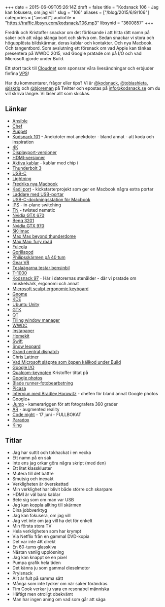 +++
date = 2015-06-09T05:26:14Z
draft = false
title = "Kodsnack 106 - Jag kan fokusera, om jag vill"
slug = "106"
aliases = ["/blog/2015/6/9/106"]
categories = ["avsnitt"]
audiofile = "https://traffic.libsyn.com/kodsnack/106.mp3"
libsynid = "3600857"
+++

Fredrik och Kristoffer snackar om det förlösande i att hitta rätt namn på saker och att våga slänga bort och skriva om. Sedan snackar vi stora och högupplösta bildskärmar, deras kablar och kontakter. Och nya Macbook. Och tangentbord. Som avslutning ett försnack om vad Apple kan tänkas presentera på WWDC 2015, vad Google pratade om på I/O och vad Microsoft gjorde under Build.

Ett stort tack till [Cloudnet](http://www.cloudnet.se) som sponsrar våra livesändningar och erbjuder finfina  [VPS](http://en.wikipedia.org/wiki/Virtual_private_server)!

Har du kommentarer, frågor eller tips? Vi är [@kodsnack](https://www.twitter.com/kodsnack), [@tobiashieta](https://www.twitter.com/tobiashieta), [@iskrig](https://www.twitter.com/iskrig) och [@bjoreman](https://www.twitter.com/bjoreman) på Twitter och epostas på [info@kodsnack.se](mailto:info@kodsnack.se) om du vill skriva längre. Vi läser allt som skickas.

## Länkar ##
* [Ansible](http://www.ansible.com/home)
* [Chef](https://www.chef.io/chef/)
* [Puppet](https://puppetlabs.com/puppet/what-is-puppet)
* [Kodsnack 101](https://kodsnack.se/101/) - Anekdoter mot anekdoter - bland annat - att koda och inspiration
* [4K](http://en.wikipedia.org/wiki/4K_resolution)
* [Displayport-versioner](http://en.wikipedia.org/wiki/DisplayPort#Versions)
* [HDMI-versioner](http://en.wikipedia.org/wiki/HDMI#Versions)
* [Aktiva kablar](http://en.wikipedia.org/wiki/Active_cable) - kablar med chip i
* [Thunderbolt 3](http://en.wikipedia.org/wiki/Thunderbolt_%28interface%29#Thunderbolt_3)
* [USB-C](http://en.wikipedia.org/wiki/USB_Type-C)
* [Lightning](http://en.wikipedia.org/wiki/Lightning_%28connector%29)
* [Fredriks nya Macbook](http://bjoreman.com/thoughts/macbook.html)
* [Kadi port](https://www.kickstarter.com/projects/714748206/the-kadi-port-a-macbook-essential) - kickstarterprojekt som ger en Macbook några extra portar
* [Laddare med USB-portar](https://www.twelvesouth.com/product/plugbug)
* [USB-C-dockningsstation för Macbook](https://www.kickstarter.com/projects/kickshark/hydradock-11-port-usb-c-dock-for-apple-macbook?ref=nav_search)
* [IPS](http://en.wikipedia.org/wiki/IPS_panel) - in-plane switching
* [TN](http://en.wikipedia.org/wiki/Liquid-crystal_display#Twisted_nematic_.28TN.29) - twisted nematic
* [Nvidia GTX 670](http://www.geforce.com/hardware/desktop-gpus/geforce-gtx-670)
* [Benq 3201](http://www.tomshardware.com/reviews/benq-bl3201pt-32-inch-4k-ultra-hd-monitor,4071.html)
* [Nvidia GTX 970](http://www.geforce.com/hardware/desktop-gpus/geforce-gtx-970)
* [5K-Imac](http://en.wikipedia.org/wiki/IMac_%28Intel-based%29#Slim_Unibody_iMac)
* [Max Max beyond thunderdome](http://en.wikipedia.org/wiki/Mad_Max_Beyond_Thunderdome)
* [Max Max: fury road](http://en.wikipedia.org/wiki/Mad_Max:_Fury_Road)
* [Fulcola](http://www.fulcola.com/)
* [Gorillapod](http://joby.com/gorillapod)
* [Philipsskärmen på 40 tum](http://www.pcgamer.com/philips-bdm4065uc-monitor-review/)
* [Gear VR](http://en.wikipedia.org/wiki/Samsung_Gear_VR)
* [Teslaägarna testar bensinbil](http://teslaclubsweden.se/provkorning-av-bensinbil/)
* [T-1000](http://en.wikipedia.org/wiki/T-1000)
* [Kodsnack 97](https://kodsnack.se/97/) - Här i datorernas stenålder - där vi pratade om muskelvärk, ergonomi och annat
* [Microsoft sculpt ergonomic keyboard](https://www.microsoft.com/hardware/en-us/b/sculpt-ergonomic-keyboard-for-business/5KV-00001)
* [Gnome](http://en.wikipedia.org/wiki/GNOME)
* [KDE](http://en.wikipedia.org/wiki/KDE)
* [Ubuntu Unity](http://en.wikipedia.org/wiki/Unity_%28user_interface%29)
* [GTK](http://www.gtk.org/)
* [QT](http://en.wikipedia.org/wiki/Qt_%28software%29)
* [Tiling window manager](http://en.wikipedia.org/wiki/Tiling_window_manager)
* [WWDC](http://en.wikipedia.org/wiki/Apple_Worldwide_Developers_Conference)
* [Instapaper](http://en.wikipedia.org/wiki/Instapaper)
* [Homekit](http://en.wikipedia.org/wiki/IOS_8#HomeKit)
* [Swift](http://en.wikipedia.org/wiki/Swift_%28programming_language%29)
* [Snow leopard](http://en.wikipedia.org/wiki/Mac_OS_X_Snow_Leopard)
* [Grand central dispatch](http://en.wikipedia.org/wiki/Grand_Central_Dispatch)
* [Chris Lattner](http://en.wikipedia.org/wiki/Chris_Lattner)
* [Vad Microsoft släppte som öppen källkod under Build](http://www.digitaltrends.com/computing/say-goodbye-to-microoft-the-new-microsoft-is-all-about-openness/)
* [Google I/O](https://events.google.com/io2015/)
* [Qualcom-keynoten](https://www.youtube.com/watch?v=v7qTHbOEiDY) Kristoffer tittat på
* [Google photos](https://photos.google.com)
* [Blade runner-fotobearbetning](https://www.youtube.com/watch?v=qHepKd38pr0)
* [Picasa](http://en.wikipedia.org/wiki/Picasa)
* [Intervjun med Bradley Horowitz](https://medium.com/backchannel/bradley-horowitz-says-that-google-photos-is-gmail-for-your-images-and-that-google-plus-is-not-dead-54be1d641526) - chefen för bland annat Google photos
* [Google+](http://en.wikipedia.org/wiki/Google%2B)
* [Jump](https://www.google.com/get/cardboard/jump/) - kamerariggen för att fotografera 360 grader
* [AR](http://en.wikipedia.org/wiki/Augmented_reality) - augmented reality
* [Code night](http://event.computersweden.se/codenight2/) - 17 juni - FULLBOKAT
* [Paradox](http://en.wikipedia.org/wiki/Paradox_Interactive)
* [King](http://en.wikipedia.org/wiki/King_%28company%29)

## Titlar ##
* Jag har suttit och tokhackat i en vecka
* Ett namn på en sak
* Inte ens jag orkar göra några skript (med den)
* Ett litet klasskluster
* Mutera till det bättre
* Smutsig och inexakt
* Verkligheten är överskattad
* Min verklighet har blivit både större och skarpare
* HDMI är väl bara kablar
* Bete sig som om man var USB
* Jag kan koppla allting till skärmen
* Dina jobbverktyg
* Jag kan fokusera, om jag vill
* Jag vet inte om jag vill ha det för enkelt
* Min första stora TV
* Hela verkligheten som har krympt
* Via Netflix från en gammal DVD-kopia
* Det var inte 4K direkt
* En 60-tums glasskiva
* Nästan vanlig upplösning
* Jag kan knappt se en pixel
* Pumpa grafik hela tiden
* Det känns ju som gammal dieselmotor
* Prylsnack
* Allt är fult på samma sätt
* Många som inte tycker om när saker förändras
* Tim Cook verkar ju vara en resonabel människa
* Häftigt men otroligt obekvämt
* Man har ingen aning om vad som går att säga
